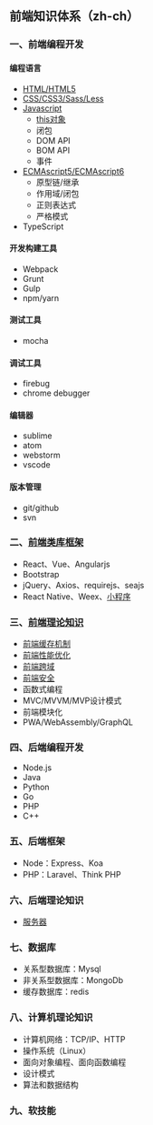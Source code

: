 ## 前端知识体系（zh-ch）

### 一、前端编程开发

#### 编程语言
* [HTML/HTML5](./HTML/)
* [CSS/CSS3/Sass/Less](./CSS)
* [Javascript](./Javascript)
  * [this对象](./Javascript/this-object.md)
  * 闭包
  * DOM API
  * BOM API
  * 事件
* [ECMAscript5/ECMAscript6](./ECMAScript)
  * 原型链/继承
  * 作用域/闭包
  * 正则表达式
  * 严格模式
* TypeScript

#### 开发构建工具
* Webpack
* Grunt
* Gulp
* npm/yarn

#### 测试工具
* mocha

#### 调试工具
* firebug
* chrome debugger

#### 编辑器
* sublime  
* atom
* webstorm
* vscode

#### 版本管理
* git/github
* svn

### 二、[前端类库框架](./Frame)
* React、Vue、Angularjs
* Bootstrap
* jQuery、Axios、requirejs、seajs
* React Native、Weex、[小程序](./Frame/wechat-mini-program.md)

### 三、[前端理论知识](./front-end-theory/)
* [前端缓存机制](./front-end-theory/storage.md)
* [前端性能优化](./front-end-theory/optimise.md)
* [前端跨域](./front-end-theory/cross-domain.md)
* [前端安全](./front-end-theory/security.md)
* 函数式编程
* MVC/MVVM/MVP设计模式
* 前端模块化
* PWA/WebAssembly/GraphQL

### 四、后端编程开发
* Node.js
* Java
* Python
* Go
* PHP
* C++

### 五、后端框架
* Node：Express、Koa
* PHP：Laravel、Think PHP

### 六、后端理论知识
* [服务器](./back-end-theory/server.md)

### 七、数据库
* 关系型数据库：Mysql
* 非关系型数据库：MongoDb
* 缓存数据库：redis

### 八、计算机理论知识
* 计算机网络：TCP/IP、HTTP
* 操作系统（Linux）
* 面向对象编程、面向函数编程
* 设计模式
* 算法和数据结构

### 九、软技能
